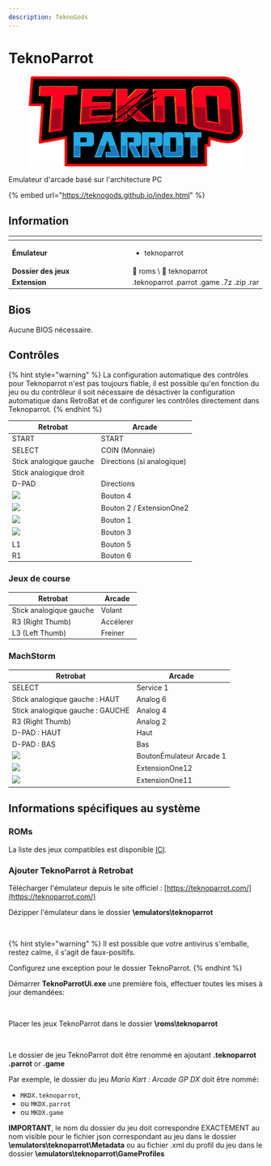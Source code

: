 ```yaml
---
description: TeknoGods
---
```


# TeknoParrot

<div align="left"><figure><img src="https://raw.githubusercontent.com/fabricecaruso/es-theme-carbon/52ff37c9e265587d006945a2ba695b5a962b3a3d/art/logos/teknoparrot.svg" alt=""><figcaption></figcaption></figure></div>

Emulateur d'arcade basé sur l'architecture PC

{% embed url="https://teknogods.github.io/index.html" %}

## Information

<table data-header-hidden><thead><tr><th width="224"></th><th></th></tr></thead><tbody><tr><td><strong>Émulateur</strong></td><td><ul><li>teknoparrot</li></ul></td></tr><tr><td><strong>Dossier des jeux</strong></td><td><span data-gb-custom-inline data-tag="emoji" data-code="1f4c2">📂</span> roms \ <span data-gb-custom-inline data-tag="emoji" data-code="1f4c2">📂</span> teknoparrot</td></tr><tr><td><strong>Extension</strong></td><td>.teknoparrot .parrot .game .7z .zip .rar</td></tr></tbody></table>

## Bios

Aucune BIOS nécessaire.

## Contrôles

{% hint style="warning" %}
La configuration automatique des contrôles pour Teknoparrot n'est pas toujours fiable, il est possible qu'en fonction du jeu ou du contrôleur il soit nécessaire de désactiver la configuration automatique dans RetroBat et de configurer les contrôles directement dans Teknoparrot.
{% endhint %}

| Retrobat                                       | Arcade                     |
| ---------------------------------------------- | -------------------------- |
| START                                          | START                      |
| SELECT                                         | COIN (Monnaie)             |
| Stick analogique gauche                        | Directions (si analogique) |
| Stick analogique droit                         |                            |
| D-PAD                                          | Directions                 |
| ![](<../../../.gitbook/assets/image (33).png>) | Bouton 4                   |
| ![](<../../../.gitbook/assets/image (20).png>) | Bouton 2 / ExtensionOne2   |
| ![](<../../../.gitbook/assets/image (7).png>)  | Bouton 1                   |
| ![](<../../../.gitbook/assets/image (35).png>) | Bouton 3                   |
| L1                                             | Bouton 5                   |
| R1                                             | Bouton 6                   |

### Jeux de course

| Retrobat                | Arcade    |
| ----------------------- | --------- |
| Stick analogique gauche | Volant    |
| R3 (Right Thumb)        | Accélerer |
| L3 (Left Thumb)         | Freiner   |

### MachStorm

| Retrobat                                       | Arcade                   |
| ---------------------------------------------- | ------------------------ |
| SELECT                                         | Service 1                |
| Stick analogique gauche : HAUT                 | Analog 6                 |
| Stick analogique gauche : GAUCHE               | Analog 4                 |
| R3 (Right Thumb)                               | Analog 2                 |
| D-PAD : HAUT                                   | Haut                     |
| D-PAD : BAS                                    | Bas                      |
| ![](<../../../.gitbook/assets/image (7).png>)  | BoutonÉmulateur Arcade 1 |
| ![](<../../../.gitbook/assets/image (20).png>) | ExtensionOne12           |
| ![](<../../../.gitbook/assets/image (35).png>) | ExtensionOne11           |

## Informations spécifiques au système

### ROMs

La liste des jeux compatibles est disponible [ICI](https://teknogods.github.io/compatibility.html).

### Ajouter TeknoParrot à Retrobat

Télécharger l'émulateur depuis le site officiel : [https://teknoparrot.com/](https://teknoparrot.com/)

Dézipper l'émulateur dans le dossier **\emulators\teknoparrot**

<div align="left"><figure><img src="https://i.imgur.com/rQlbFKQ.png" alt=""><figcaption></figcaption></figure></div>

{% hint style="warning" %}
Il est possible que votre antivirus s'emballe, restez calme, il s'agit de faux-positifs.&#x20;

Configurez une exception pour le dossier TeknoParrot.
{% endhint %}

Démarrer **TeknoParrotUi.exe** une première fois, effectuer toutes les mises à jour demandées:

<div align="left"><figure><img src="https://i.imgur.com/liUVclK.png" alt=""><figcaption></figcaption></figure></div>

Placer les jeux TeknoParrot dans le dossier **\roms\teknoparrot**

<div align="left"><figure><img src="https://i.imgur.com/wqTsWOQ.png" alt=""><figcaption></figcaption></figure></div>

Le dossier de jeu TeknoParrot doit être renommé en ajoutant **.teknoparrot** **.parrot** or **.game**

Par exemple, le dossier du jeu _Mario Kart : Arcade GP DX_ doit être nomm&#xE9;**:**&#x20;

* `MKDX.teknoparrot`,&#x20;
* ou `MKDX.parrot`
* ou `MKDX.game`

**IMPORTANT**, le nom du dossier du jeu doit correspondre EXACTEMENT au nom visible pour le fichier json correspondant au jeu dans le dossier **\emulators\teknoparrot\Metadata** ou au fichier .xml du profil du jeu dans le dossier **\emulators\teknoparrot\GameProfiles**

<div align="left"><figure><img src="https://i.imgur.com/6BBrvM8.png" alt=""><figcaption></figcaption></figure></div>

